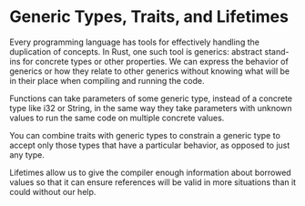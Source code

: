# Generic Types, Traits, and Lifetimes

Every programming language has tools for effectively handling the duplication of concepts. In Rust, one such tool is generics: abstract stand-ins for concrete types or other properties. We can express the behavior of generics or how they relate to other generics without knowing what will be in their place when compiling and running the code.

Functions can take parameters of some generic type, instead of a concrete type like i32 or String, in the same way they take parameters with unknown values to run the same code on multiple concrete values. 

You can combine traits with generic types to constrain a generic type to accept only those types that have a particular behavior, as opposed to just any type.

Lifetimes allow us to give the compiler enough information about borrowed values so that it can ensure references will be valid in more situations than it could without our help.